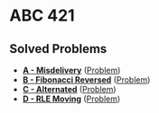 # ABC 421

## Solved Problems

- **[A - Misdelivery](./A.java)** ([Problem](https://atcoder.jp/contests/abc421/tasks/abc421_a))
- **[B - Fibonacci Reversed](./B.java)** ([Problem](https://atcoder.jp/contests/abc421/tasks/abc421_b))
- **[C - Alternated](./C.java)** ([Problem](https://atcoder.jp/contests/abc421/tasks/abc421_c))
- **[D - RLE Moving](./D.java)** ([Problem](https://atcoder.jp/contests/abc421/tasks/abc421_d))
